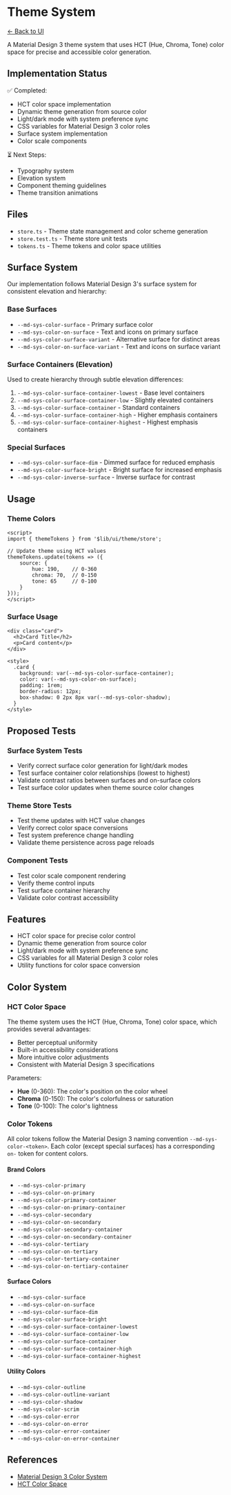 # Theme System

[← Back to UI](../README.md)

A Material Design 3 theme system that uses HCT (Hue, Chroma, Tone) color space for precise and accessible color generation.

## Implementation Status

✅ Completed:
- HCT color space implementation
- Dynamic theme generation from source color
- Light/dark mode with system preference sync
- CSS variables for Material Design 3 color roles
- Surface system implementation
- Color scale components

⏳ Next Steps:
- Typography system
- Elevation system
- Component theming guidelines
- Theme transition animations

## Files
- `store.ts` - Theme state management and color scheme generation
- `store.test.ts` - Theme store unit tests
- `tokens.ts` - Theme tokens and color space utilities

## Surface System

Our implementation follows Material Design 3's surface system for consistent elevation and hierarchy:

### Base Surfaces
- `--md-sys-color-surface` - Primary surface color
- `--md-sys-color-on-surface` - Text and icons on primary surface
- `--md-sys-color-surface-variant` - Alternative surface for distinct areas
- `--md-sys-color-on-surface-variant` - Text and icons on surface variant

### Surface Containers (Elevation)
Used to create hierarchy through subtle elevation differences:
1. `--md-sys-color-surface-container-lowest` - Base level containers
2. `--md-sys-color-surface-container-low` - Slightly elevated containers
3. `--md-sys-color-surface-container` - Standard containers
4. `--md-sys-color-surface-container-high` - Higher emphasis containers
5. `--md-sys-color-surface-container-highest` - Highest emphasis containers

### Special Surfaces
- `--md-sys-color-surface-dim` - Dimmed surface for reduced emphasis
- `--md-sys-color-surface-bright` - Bright surface for increased emphasis
- `--md-sys-color-inverse-surface` - Inverse surface for contrast

## Usage

### Theme Colors
```svelte
<script>
import { themeTokens } from '$lib/ui/theme/store';

// Update theme using HCT values
themeTokens.update(tokens => ({
    source: {
        hue: 190,    // 0-360
        chroma: 70,  // 0-150
        tone: 65     // 0-100
    }
}));
</script>
```

### Surface Usage
```svelte
<div class="card">
  <h2>Card Title</h2>
  <p>Card content</p>
</div>

<style>
  .card {
    background: var(--md-sys-color-surface-container);
    color: var(--md-sys-color-on-surface);
    padding: 1rem;
    border-radius: 12px;
    box-shadow: 0 2px 8px var(--md-sys-color-shadow);
  }
</style>
```

## Proposed Tests

### Surface System Tests
- Verify correct surface color generation for light/dark modes
- Test surface container color relationships (lowest to highest)
- Validate contrast ratios between surfaces and on-surface colors
- Test surface color updates when theme source color changes

### Theme Store Tests
- Test theme updates with HCT value changes
- Verify correct color space conversions
- Test system preference change handling
- Validate theme persistence across page reloads

### Component Tests
- Test color scale component rendering
- Verify theme control inputs
- Test surface container hierarchy
- Validate color contrast accessibility

## Features
- HCT color space for precise color control
- Dynamic theme generation from source color
- Light/dark mode with system preference sync
- CSS variables for all Material Design 3 color roles
- Utility functions for color space conversion

## Color System

### HCT Color Space
The theme system uses the HCT (Hue, Chroma, Tone) color space, which provides several advantages:
- Better perceptual uniformity
- Built-in accessibility considerations
- More intuitive color adjustments
- Consistent with Material Design 3 specifications

Parameters:
- **Hue** (0-360): The color's position on the color wheel
- **Chroma** (0-150): The color's colorfulness or saturation
- **Tone** (0-100): The color's lightness

### Color Tokens
All color tokens follow the Material Design 3 naming convention `--md-sys-color-<token>`.
Each color (except special surfaces) has a corresponding `on-` token for content colors.

#### Brand Colors
- `--md-sys-color-primary`
- `--md-sys-color-on-primary`
- `--md-sys-color-primary-container`
- `--md-sys-color-on-primary-container`
- `--md-sys-color-secondary`
- `--md-sys-color-on-secondary`
- `--md-sys-color-secondary-container`
- `--md-sys-color-on-secondary-container`
- `--md-sys-color-tertiary`
- `--md-sys-color-on-tertiary`
- `--md-sys-color-tertiary-container`
- `--md-sys-color-on-tertiary-container`

#### Surface Colors
- `--md-sys-color-surface`
- `--md-sys-color-on-surface`
- `--md-sys-color-surface-dim`
- `--md-sys-color-surface-bright`
- `--md-sys-color-surface-container-lowest`
- `--md-sys-color-surface-container-low`
- `--md-sys-color-surface-container`
- `--md-sys-color-surface-container-high`
- `--md-sys-color-surface-container-highest`

#### Utility Colors
- `--md-sys-color-outline`
- `--md-sys-color-outline-variant`
- `--md-sys-color-shadow`
- `--md-sys-color-scrim`
- `--md-sys-color-error`
- `--md-sys-color-on-error`
- `--md-sys-color-error-container`
- `--md-sys-color-on-error-container`

## References
- [Material Design 3 Color System](https://m3.material.io/styles/color/overview)
- [HCT Color Space](https://material.io/blog/science-of-color-design) 